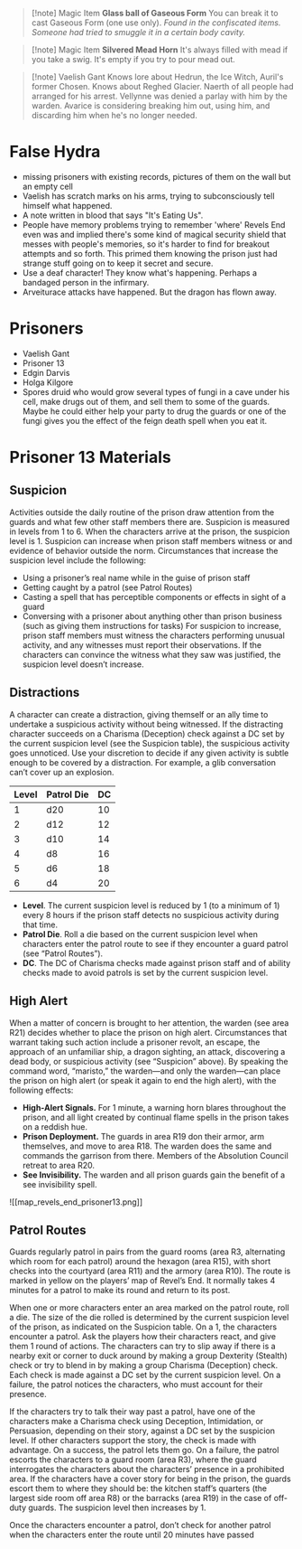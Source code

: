 >[!note] Magic Item
**Glass ball of Gaseous Form**
You can break it to cast Gaseous Form (one use only). 
*Found in the confiscated items. Someone had tried to smuggle it in a certain body cavity.*


>[!note] Magic Item
**Silvered Mead Horn**
It's always filled with mead if you take a swig. It's empty if you try to pour mead out.


>[!note] Vaelish Gant
> Knows lore about Hedrun, the Ice Witch, Auril's former Chosen.
> Knows about Reghed Glacier.
> Naerth of all people had arranged for his arrest.
> Vellynne was denied a parlay with him by the warden.
> Avarice is considering breaking him out, using him, and discarding him when he's no longer needed.


# False Hydra
- missing prisoners with existing records, pictures of them on the wall but an empty cell
- Vaelish has scratch marks on his arms, trying to subconsciously tell himself what happened.
- A note written in blood that says "It's Eating Us". 
- People have memory problems trying to remember 'where' Revels End even was and implied there's some kind of magical security shield that messes with people's memories, so it's harder to find for breakout attempts and so forth. This primed them knowing the prison just had strange stuff going on to keep it secret and secure.
- Use a deaf character! They know what's happening. Perhaps a bandaged person in the infirmary.
- Arveiturace attacks have happened. But the dragon has flown away.

# Prisoners
- Vaelish Gant
- Prisoner 13
- Edgin Darvis
- Holga Kilgore
- Spores druid who would grow several types of fungi in a cave under his cell, make drugs out of them, and sell them to some of the guards. Maybe he could either help your party to drug the guards or one of the fungi gives you the effect of the feign death spell when you eat it.




# Prisoner 13 Materials

## Suspicion
Activities outside the daily routine of the prison draw attention from the guards and what few other staff members there are. Suspicion is measured in levels from 1 to 6. When the characters arrive at the prison, the suspicion level is 1. Suspicion can increase when prison staff members witness or and evidence of behavior outside the norm. Circumstances that increase the suspicion level include the following:
- Using a prisoner’s real name while in the guise of prison staff
- Getting caught by a patrol (see Patrol Routes)
- Casting a spell that has perceptible components or effects in sight of a guard
- Conversing with a prisoner about anything other than prison business (such as giving them instructions for tasks)
For suspicion to increase, prison staff members must witness the characters performing unusual activity, and any witnesses must report their observations. If the
characters can convince the witness what they saw was justified, the suspicion level doesn’t increase.

## Distractions
A character can create a distraction, giving themself or an ally time to undertake a suspicious activity without being witnessed. If the distracting character succeeds on a Charisma (Deception) check against a DC set by the current suspicion level (see the Suspicion table), the suspicious activity goes unnoticed. Use your discretion to decide if any given activity is subtle enough to be covered by a distraction. For example, a glib conversation can’t cover up an explosion.

| Level | Patrol Die | DC  |
| ----- | ---------- | --- |
| 1     | d20        | 10  |
| 2     | d12        | 12  |
| 3     | d10        | 14  |
| 4     | d8         | 16  |
| 5     | d6         | 18  |
| 6     | d4         | 20  |

- **Level**. The current suspicion level is reduced by 1 (to a minimum of 1) every 8 hours if the prison staff detects no suspicious activity during that time.
- **Patrol Die**. Roll a die based on the current suspicion level when characters enter the patrol route to see if they encounter a guard patrol (see “Patrol Routes”).
- **DC**. The DC of Charisma checks made against prison staff and of ability checks made to avoid patrols is set by the current suspicion level.


## High Alert
When a matter of concern is brought to her attention, the warden (see area R21) decides whether to place the prison on high alert. Circumstances that warrant taking
such action include a prisoner revolt, an escape, the approach of an unfamiliar ship, a dragon sighting, an attack, discovering a dead body, or suspicious activity (see
“Suspicion” above). By speaking the command word, “maristo,” the warden—and only the warden—can place the prison on high alert (or speak it again to end the high alert), with the
following effects:
- **High-Alert Signals.** For 1 minute, a warning horn blares throughout the prison, and all light created by
continual flame spells in the prison takes on a reddish hue.
- **Prison Deployment.** The guards in area R19 don their armor, arm themselves, and move to area R18. The warden does the same and commands the garrison from there. Members of the Absolution Council retreat to area R20.
- **See Invisibility.** The warden and all prison guards gain the benefit of a
see invisibility spell.

![[map_revels_end_prisoner13.png]]

## Patrol Routes
Guards regularly patrol in pairs from the guard rooms (area R3, alternating which room for each patrol) around the hexagon (area R15), with short checks into the
courtyard (area R11) and the armory (area R10). The route is marked in yellow on the players’ map of Revel’s End. It normally takes 4 minutes for a patrol to make its
round and return to its post.

When one or more characters enter an area marked on the patrol route, roll a die. The size of the die rolled is determined by the current suspicion level of the prison, as
indicated on the Suspicion table. On a 1, the characters encounter a patrol. Ask the players how their characters react, and give them 1 round of actions. The
characters can try to slip away if there is a nearby exit or corner to duck around by making a group Dexterity (Stealth) check or try to blend in by making a group
Charisma (Deception) check. Each check is made against a DC set by the current suspicion level. On a failure, the patrol notices the characters, who must account for
their presence.

If the characters try to talk their way past a patrol, have one of the characters make a Charisma check using Deception, Intimidation, or Persuasion, depending on their
story, against a DC set by the suspicion level. If other characters support the story, the check is made with advantage. On a success, the patrol lets them go. On a
failure, the patrol escorts the characters to a guard room (area R3), where the guard interrogates the characters about the characters’ presence in a prohibited area. If
the characters have a cover story for being in the prison, the guards escort them to where they should be: the kitchen staff’s quarters (the largest side room off area
R8) or the barracks (area R19) in the case of off-duty guards. The suspicion level then increases by 1.

Once the characters encounter a patrol, don’t check for another patrol when the characters enter the route until 20 minutes have passed